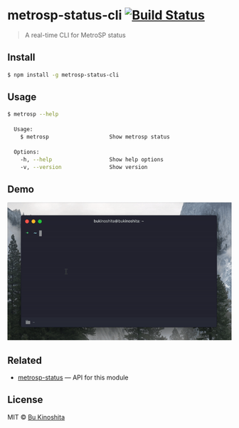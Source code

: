 # metrosp-status-cli  [![Build Status](https://travis-ci.org/bukinoshita/metrosp-status-cli.svg?branch=master)](https://travis-ci.org/bukinoshita/metrosp-status-cli)

> A real-time CLI for MetroSP status


## Install

```bash
$ npm install -g metrosp-status-cli
```


## Usage

```bash
$ metrosp --help

  Usage:
    $ metrosp                   Show metrosp status

  Options:
    -h, --help                  Show help options
    -v, --version               Show version
```


## Demo

<img src="demo.gif"/>


## Related

- [metrosp-status](https://github.com/bukinoshita/metrosp-status) — API for this module


## License

MIT © [Bu Kinoshita](https://bukinoshita.io)
